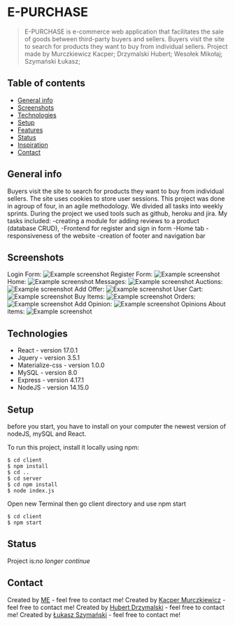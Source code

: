 # E-PURCHASE
> E-PURCHASE is e-commerce web application that facilitates the sale of goods between third-party buyers and sellers. Buyers visit the site to search for products they want to buy from individual sellers. 
> Project made by Murczkiewicz Kacper;  Drzymalski Hubert;  Wesołek Mikołaj;  Szymański Łukasz;

## Table of contents
* [General info](#general-info)
* [Screenshots](#screenshots)
* [Technologies](#technologies)
* [Setup](#setup)
* [Features](#features)
* [Status](#status)
* [Inspiration](#inspiration)
* [Contact](#contact)

## General info
Buyers visit the site to search for products they want to buy from individual sellers. 
The site uses cookies to store user sessions. This project was done in agroup of four, in an agile methodology. 
We divided all tasks into weekly sprints. 
During the project we used tools such as github, heroku and jira. My tasks included:
-creating a module for adding reviews to a product (database CRUD),
-Frontend for register and sign in form
-Home tab
-responsiveness of the website
-creation of footer and navigation bar

## Screenshots
Login Form:
![Example screenshot](./ImagesOfEPurchase/loginForm.PNG)
Register Form:
![Example screenshot](./ImagesOfEPurchase/registerForm.PNG)
Home:
![Example screenshot](./ImagesOfEPurchase/mainWebsite.PNG)
Messages:
![Example screenshot](./ImagesOfEPurchase/message.PNG)
Auctions:
![Example screenshot](./ImagesOfEPurchase/auctions.PNG)
Add Offer:
![Example screenshot](./ImagesOfEPurchase/addOffer.PNG)
User Cart:
![Example screenshot](./ImagesOfEPurchase/cart.PNG)
Buy Items:
![Example screenshot](./ImagesOfEPurchase/buy.PNG)
Orders:
![Example screenshot](./ImagesOfEPurchase/orders.PNG)
Add Opinion:
![Example screenshot](./ImagesOfEPurchase/sendOpinion.PNG)
Opinions About items:
![Example screenshot](./ImagesOfEPurchase/opinion.PNG)

## Technologies
* React - version 17.0.1
* Jquery - version 3.5.1
* Materialize-css - version 1.0.0
* MySQL - version 8.0
* Express - version 4.17.1
* NodeJS - version 14.15.0
## Setup

before you start, you have to install on your computer the newest version of nodeJS, mySQL and React.

To run this project, install it locally using npm:

```
$ cd client
$ npm install
$ cd ..
$ cd server
$ cd npm install
$ node index.js
```
Open new Terminal then go client directory and use npm start

```
$ cd client
$ npm start
```

## Status
Project is:_no longer continue_ 


## Contact
Created by [ME](https://github.com/wesoly97) - feel free to contact me!
Created by [Kacper Murczkiewicz](https://github.com/kmurczkiewicz) - feel free to contact me!
Created by [Hubert Drzymalski](https://github.com/HubertDrzymalski) - feel free to contact me!
Created by [Łukasz Szymański](https://github.com/szyman-9) - feel free to contact me!
